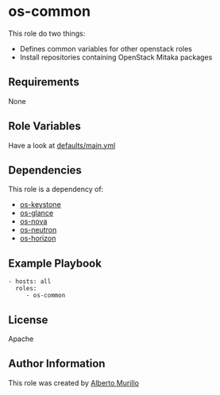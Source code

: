 os-common
=========

This role do two things:
* Defines common variables for other openstack roles
* Install repositories containing OpenStack Mitaka packages

Requirements
------------

None

Role Variables
--------------

Have a look at [defaults/main.yml](https://github.com/albertomurillo/ansible-openstack/blob/master/roles/os-common/defaults/main.yml)

Dependencies
------------

This role is a dependency of:
* [os-keystone](https://github.com/albertomurillo/ansible-openstack/tree/master/roles/os-keystone)
* [os-glance](https://github.com/albertomurillo/ansible-openstack/tree/master/roles/os-glance)
* [os-nova](https://github.com/albertomurillo/ansible-openstack/tree/master/roles/os-nova)
* [os-neutron](https://github.com/albertomurillo/ansible-openstack/tree/master/roles/os-neutron)
* [os-horizon](https://github.com/albertomurillo/ansible-openstack/tree/master/roles/os-horizon)


Example Playbook
----------------

    - hosts: all
      roles:
         - os-common

License
-------

Apache

Author Information
------------------

This role was created by [Alberto Murillo](mailto:albertomurillosilva@gmail.com)
